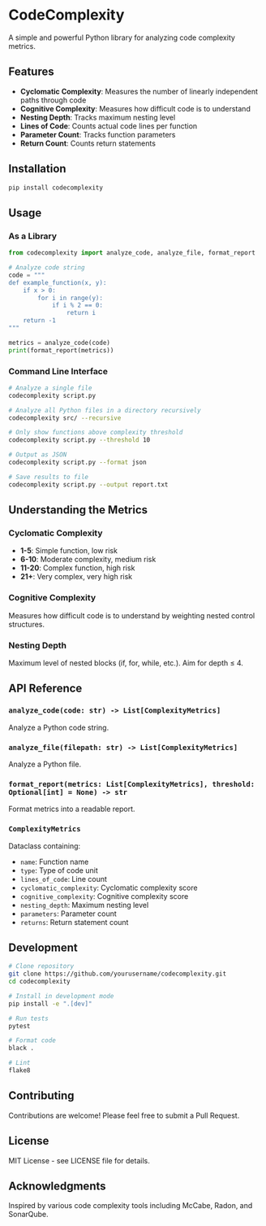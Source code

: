 # CodeComplexity

A simple and powerful Python library for analyzing code complexity metrics.

## Features

- **Cyclomatic Complexity**: Measures the number of linearly independent paths through code
- **Cognitive Complexity**: Measures how difficult code is to understand
- **Nesting Depth**: Tracks maximum nesting level
- **Lines of Code**: Counts actual code lines per function
- **Parameter Count**: Tracks function parameters
- **Return Count**: Counts return statements

## Installation

```bash
pip install codecomplexity
```

## Usage

### As a Library

```python
from codecomplexity import analyze_code, analyze_file, format_report

# Analyze code string
code = """
def example_function(x, y):
    if x > 0:
        for i in range(y):
            if i % 2 == 0:
                return i
    return -1
"""

metrics = analyze_code(code)
print(format_report(metrics))
```

### Command Line Interface

```bash
# Analyze a single file
codecomplexity script.py

# Analyze all Python files in a directory recursively
codecomplexity src/ --recursive

# Only show functions above complexity threshold
codecomplexity script.py --threshold 10

# Output as JSON
codecomplexity script.py --format json

# Save results to file
codecomplexity script.py --output report.txt
```

## Understanding the Metrics

### Cyclomatic Complexity
- **1-5**: Simple function, low risk
- **6-10**: Moderate complexity, medium risk
- **11-20**: Complex function, high risk
- **21+**: Very complex, very high risk

### Cognitive Complexity
Measures how difficult code is to understand by weighting nested control structures.

### Nesting Depth
Maximum level of nested blocks (if, for, while, etc.). Aim for depth ≤ 4.

## API Reference

### `analyze_code(code: str) -> List[ComplexityMetrics]`
Analyze a Python code string.

### `analyze_file(filepath: str) -> List[ComplexityMetrics]`
Analyze a Python file.

### `format_report(metrics: List[ComplexityMetrics], threshold: Optional[int] = None) -> str`
Format metrics into a readable report.

### `ComplexityMetrics`
Dataclass containing:
- `name`: Function name
- `type`: Type of code unit
- `lines_of_code`: Line count
- `cyclomatic_complexity`: Cyclomatic complexity score
- `cognitive_complexity`: Cognitive complexity score
- `nesting_depth`: Maximum nesting level
- `parameters`: Parameter count
- `returns`: Return statement count

## Development

```bash
# Clone repository
git clone https://github.com/yourusername/codecomplexity.git
cd codecomplexity

# Install in development mode
pip install -e ".[dev]"

# Run tests
pytest

# Format code
black .

# Lint
flake8
```

## Contributing

Contributions are welcome! Please feel free to submit a Pull Request.

## License

MIT License - see LICENSE file for details.

## Acknowledgments

Inspired by various code complexity tools including McCabe, Radon, and SonarQube.